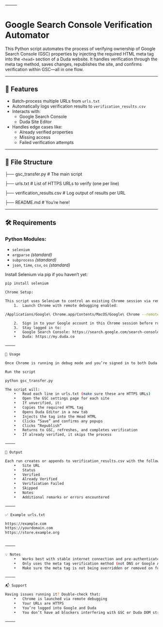⸻


# Google Search Console Verification Automator

This Python script automates the process of verifying ownership of Google Search Console (GSC) properties by injecting the required HTML meta tag into the `<head>` section of a Duda website. It handles verification through the meta tag method, saves changes, republishes the site, and confirms verification within GSC—all in one flow.

---

## 🔧 Features

- Batch-process multiple URLs from `urls.txt`
- Automatically logs verification results to `verification_results.csv`
- Interacts with:
  - Google Search Console
  - Duda Site Editor
- Handles edge cases like:
  - Already verified properties
  - Missing access
  - Failed verification attempts

---

## 📁 File Structure

├── gsc_transfer.py            # The main script

├── urls.txt                   # List of HTTPS URLs to verify (one per line)

├── verification_results.csv   # Log output of results per URL

├── README.md                  # You’re here!

---

## 🛠️ Requirements

### Python Modules:
- `selenium`
- `argparse` *(standard)*
- `subprocess` *(standard)*
- `json`, `time`, `csv`, `os` *(standard)*

Install Selenium via pip if you haven’t yet:
```bash
pip install selenium

Chrome Setup:

This script uses Selenium to control an existing Chrome session via remote debugging.
	1.	Launch Chrome with remote debugging enabled:

/Applications/Google\ Chrome.app/Contents/MacOS/Google\ Chrome --remote-debugging-port=9222 --user-data-dir="/tmp/chrome-debug"

	2.	Sign in to your Google account in this Chrome session before running the script.
	3.	Stay logged in to:
	•	Google Search Console: https://search.google.com/search-console
	•	Duda: https://my.duda.co

⸻

🚀 Usage

Once Chrome is running in debug mode and you’re signed in to both Duda and GSC:

Run the script

python gsc_transfer.py

The script will:
	•	Read each line in urls.txt (make sure these are HTTPS URLs)
	•	Open the GSC settings page for each site
	•	If unverified, it:
	•	Copies the required HTML tag
	•	Opens Duda Editor in a new tab
	•	Injects the tag into the Head HTML
	•	Clicks “Save” and confirms any popups
	•	Clicks “Republish”
	•	Returns to GSC, refreshes, and completes verification
	•	If already verified, it skips the process

⸻

📝 Output

Each run creates or appends to verification_results.csv with the following fields:
	•	Site URL
	•	Status
	•	Verified
	•	Already Verified
	•	Verification Failed
	•	Skipped
	•	Notes
	•	Additional remarks or errors encountered

⸻

✅ Example urls.txt

https://example.com
https://yourdomain.com
https://store.example.org


⸻

💡 Notes
	•	Works best with stable internet connection and pre-authenticated Chrome session.
	•	Only uses the meta tag verification method (not DNS or Google Analytics).
	•	Make sure the meta tag is not being overridden or removed on future Duda saves.

⸻

📬 Support

Having issues running it? Double-check that:
	•	Chrome is launched via remote debugging
	•	Your URLs are HTTPS
	•	You’re logged into Google and Duda
	•	You don’t have ad blockers interfering with GSC or Duda DOM structure

⸻
